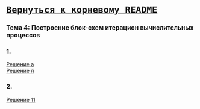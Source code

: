 # [__```Вернуться к корневому README```__](https://github.com/enikk500/CFU/blob/main/README.md)  

### Тема 4: Построение блок-схем итерацион вычислительных процессов

### 1.

[Решение а](https://github.com/enikk500/CFU/blob/main/SiAOD/pz-04/task-01/a/main.cpp)  
[Решение л](https://github.com/enikk500/CFU/blob/main/SiAOD/pz-04/task-01/l/main.cpp)  

### 2.

[Решение 11](https://github.com/enikk500/CFU/blob/main/SiAOD/pz-04/task-02/11/main.cpp)
